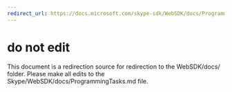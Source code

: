 ```yaml
---
redirect_url: https://docs.microsoft.com/skype-sdk/WebSDK/docs/ProgrammingTasks
---
```

# do not edit
This document is a redirection source for redirection to the WebSDK/docs/ folder. Please make all edits to the Skype/WebSDK/docs/ProgrammingTasks.md file.

